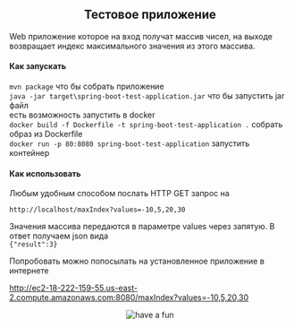 <h2 align="center">Тестовое приложение</h2>

Web приложение которое на вход получат массив чисел, на выходе возвращает индекс максимального значения из этого массива.

#### Как запускать
`mvn package` что бы собрать приложение  
`java -jar target\spring-boot-test-application.jar` что бы запустить jar файл  
есть возможность запустить в docker  
`docker build -f Dockerfile -t spring-boot-test-application .`  собрать образ из Dockerfile  
`docker run -p 80:8080 spring-boot-test-application`   запустить контейнер

#### Как использовать
Любым удобным способом послать HTTP GET запрос на 

`http://localhost/maxIndex?values=-10,5,20,30`  

Значения массива передаются в параметре values через запятую. В ответ получаем json вида  
`{"result":3}`  

Попробовать можно попосылать на установленное приложение в интернете

<a href='http://ec2-18-222-159-55.us-east-2.compute.amazonaws.com:8080/maxIndex?values=-10,5,20,30' target="_blank"/>http://ec2-18-222-159-55.us-east-2.compute.amazonaws.com:8080/maxIndex?values=-10,5,20,30</a>

<p align="center"><img src="http://nerdist.com/wp-content/uploads/2016/07/ToiletMachine_GIF.gif" alt="have a fun"></p>